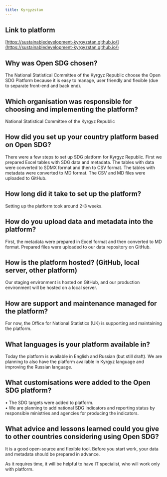 ```yaml
---
title: Kyrgyzstan
---
```


## Link to platform

[https://sustainabledevelopment-kyrgyzstan.github.io/](https://sustainabledevelopment-kyrgyzstan.github.io/)

## Why was Open SDG chosen?

The National Statistical Committee of the Kyrgyz Republic choose the Open SDG Platform because it is easy to manage, user friendly and flexible (due to separate front-end and back end).

## Which organisation was responsible for choosing and implementing the platform?

National Statistical Committee of the Kyrgyz Republic

## How did you set up your country platform based on Open SDG?

There were a few steps to set up SDG platform for Kyrgyz Republic. First we prepared Excel tables with SDG data and metadata. The tables with data were converted to SDMX format and then to CSV format. The tables with metadata were converted to MD format. The CSV and MD files were uploaded to GitHub.

## How long did it take to set up the platform?

Setting up the platform took around 2-3 weeks. 

## How do you upload data and metadata into the platform?

First, the metadata were prepared in Excel format and then converted to MD format. Prepared files were uploaded to our data repository on GitHub.

## How is the platform hosted? (GitHub, local server, other platform)

Our staging environment is hosted on GitHub, and our production environment will be hosted on a local server.

## How are support and maintenance managed for the platform?

For now, the Office for National Statistics (UK) is supporting and maintaining the platform.

## What languages is your platform available in?

Today the platform is available in English and Russian (but still draft). We are planning to also have the platform available in Kyrgyz language and improving the Russian language.

## What customisations were added to the Open SDG platform?
•	The SDG targets were added to platform.</br>
•	We are planning to add national SDG indicators and reporting status by responsible ministries and agencies for producing the indicators. 

## What advice and lessons learned could you give to other countries considering using Open SDG?

It is a good open-source and flexible tool. Before you start work, your data and metadata should be prepared in advance.

As it requires time, it will be helpful to have IT specialist, who will work only with platform.
